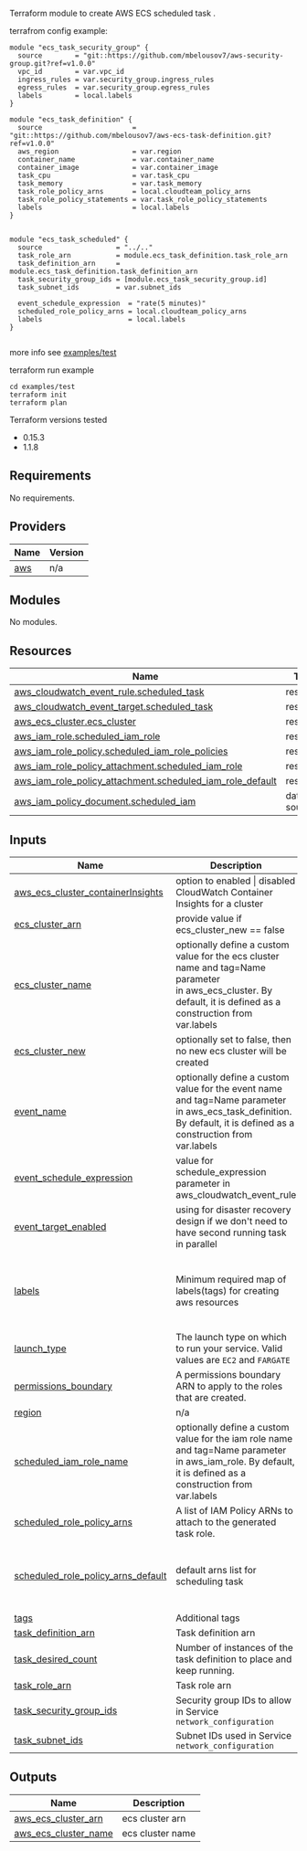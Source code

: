 Terraform module to create AWS ECS scheduled task .

terrafrom config example:

```
module "ecs_task_security_group" {
  source        = "git::https://github.com/mbelousov7/aws-security-group.git?ref=v1.0.0"
  vpc_id        = var.vpc_id
  ingress_rules = var.security_group.ingress_rules
  egress_rules  = var.security_group.egress_rules
  labels        = local.labels
}

module "ecs_task_definition" {
  source                      = "git::https://github.com/mbelousov7/aws-ecs-task-definition.git?ref=v1.0.0"
  aws_region                  = var.region
  container_name              = var.container_name
  container_image             = var.container_image
  task_cpu                    = var.task_cpu
  task_memory                 = var.task_memory
  task_role_policy_arns       = local.cloudteam_policy_arns
  task_role_policy_statements = var.task_role_policy_statements
  labels                      = local.labels
}


module "ecs_task_scheduled" {
  source                  = "../.."
  task_role_arn           = module.ecs_task_definition.task_role_arn
  task_definition_arn     = module.ecs_task_definition.task_definition_arn
  task_security_group_ids = [module.ecs_task_security_group.id]
  task_subnet_ids         = var.subnet_ids

  event_schedule_expression  = "rate(5 minutes)"
  scheduled_role_policy_arns = local.cloudteam_policy_arns
  labels                     = local.labels
}


```
more info see [examples/test](examples/test)


terraform run example
```
cd examples/test
terraform init
terraform plan
``` 

Terraform versions tested
- 0.15.3
- 1.1.8

<!-- BEGIN_TF_DOCS -->
## Requirements

No requirements.

## Providers

| Name | Version |
|------|---------|
| <a name="provider_aws"></a> [aws](#provider\_aws) | n/a |

## Modules

No modules.

## Resources

| Name | Type |
|------|------|
| [aws_cloudwatch_event_rule.scheduled_task](https://registry.terraform.io/providers/hashicorp/aws/latest/docs/resources/cloudwatch_event_rule) | resource |
| [aws_cloudwatch_event_target.scheduled_task](https://registry.terraform.io/providers/hashicorp/aws/latest/docs/resources/cloudwatch_event_target) | resource |
| [aws_ecs_cluster.ecs_cluster](https://registry.terraform.io/providers/hashicorp/aws/latest/docs/resources/ecs_cluster) | resource |
| [aws_iam_role.scheduled_iam_role](https://registry.terraform.io/providers/hashicorp/aws/latest/docs/resources/iam_role) | resource |
| [aws_iam_role_policy.scheduled_iam_role_policies](https://registry.terraform.io/providers/hashicorp/aws/latest/docs/resources/iam_role_policy) | resource |
| [aws_iam_role_policy_attachment.scheduled_iam_role](https://registry.terraform.io/providers/hashicorp/aws/latest/docs/resources/iam_role_policy_attachment) | resource |
| [aws_iam_role_policy_attachment.scheduled_iam_role_default](https://registry.terraform.io/providers/hashicorp/aws/latest/docs/resources/iam_role_policy_attachment) | resource |
| [aws_iam_policy_document.scheduled_iam](https://registry.terraform.io/providers/hashicorp/aws/latest/docs/data-sources/iam_policy_document) | data source |

## Inputs

| Name | Description | Type | Default | Required |
|------|-------------|------|---------|:--------:|
| <a name="input_aws_ecs_cluster_containerInsights"></a> [aws\_ecs\_cluster\_containerInsights](#input\_aws\_ecs\_cluster\_containerInsights) | option to enabled \| disabled CloudWatch Container Insights for a cluster | `string` | `"enabled"` | no |
| <a name="input_ecs_cluster_arn"></a> [ecs\_cluster\_arn](#input\_ecs\_cluster\_arn) | provide value if ecs\_cluster\_new == false | `string` | `null` | no |
| <a name="input_ecs_cluster_name"></a> [ecs\_cluster\_name](#input\_ecs\_cluster\_name) | optionally define a custom value for the ecs cluster name and tag=Name parameter<br>in aws\_ecs\_cluster. By default, it is defined as a construction from var.labels | `string` | `"default"` | no |
| <a name="input_ecs_cluster_new"></a> [ecs\_cluster\_new](#input\_ecs\_cluster\_new) | optionally set to false, then no new ecs cluster will be created | `bool` | `true` | no |
| <a name="input_event_name"></a> [event\_name](#input\_event\_name) | optionally define a custom value for the event name and tag=Name parameter<br>in aws\_ecs\_task\_definition. By default, it is defined as a construction from var.labels | `string` | `"default"` | no |
| <a name="input_event_schedule_expression"></a> [event\_schedule\_expression](#input\_event\_schedule\_expression) | value for schedule\_expression parameter in aws\_cloudwatch\_event\_rule | `string` | `"rate(5 minutes)"` | no |
| <a name="input_event_target_enabled"></a> [event\_target\_enabled](#input\_event\_target\_enabled) | using for disaster recovery design if we don't need to have second running task in parallel | `bool` | `true` | no |
| <a name="input_labels"></a> [labels](#input\_labels) | Minimum required map of labels(tags) for creating aws resources | <pre>object({<br>    prefix    = string<br>    stack     = string<br>    component = string<br>    env       = string<br>  })</pre> | n/a | yes |
| <a name="input_launch_type"></a> [launch\_type](#input\_launch\_type) | The launch type on which to run your service. Valid values are `EC2` and `FARGATE` | `string` | `"FARGATE"` | no |
| <a name="input_permissions_boundary"></a> [permissions\_boundary](#input\_permissions\_boundary) | A permissions boundary ARN to apply to the roles that are created. | `string` | `""` | no |
| <a name="input_region"></a> [region](#input\_region) | n/a | `string` | `"us-east-1"` | no |
| <a name="input_scheduled_iam_role_name"></a> [scheduled\_iam\_role\_name](#input\_scheduled\_iam\_role\_name) | optionally define a custom value for the iam role name and tag=Name parameter<br>in aws\_iam\_role. By default, it is defined as a construction from var.labels | `string` | `"default"` | no |
| <a name="input_scheduled_role_policy_arns"></a> [scheduled\_role\_policy\_arns](#input\_scheduled\_role\_policy\_arns) | A list of IAM Policy ARNs to attach to the generated task role. | `list(string)` | `[]` | no |
| <a name="input_scheduled_role_policy_arns_default"></a> [scheduled\_role\_policy\_arns\_default](#input\_scheduled\_role\_policy\_arns\_default) | default arns list for scheduling task | `list` | <pre>[<br>  "arn:aws:iam::aws:policy/service-role/CloudWatchEventsBuiltInTargetExecutionAccess",<br>  "arn:aws:iam::aws:policy/service-role/CloudWatchEventsInvocationAccess"<br>]</pre> | no |
| <a name="input_tags"></a> [tags](#input\_tags) | Additional tags | `map(string)` | `{}` | no |
| <a name="input_task_definition_arn"></a> [task\_definition\_arn](#input\_task\_definition\_arn) | Task definition arn | `string` | n/a | yes |
| <a name="input_task_desired_count"></a> [task\_desired\_count](#input\_task\_desired\_count) | Number of instances of the task definition to place and keep running. | `number` | `1` | no |
| <a name="input_task_role_arn"></a> [task\_role\_arn](#input\_task\_role\_arn) | Task role arn | `string` | n/a | yes |
| <a name="input_task_security_group_ids"></a> [task\_security\_group\_ids](#input\_task\_security\_group\_ids) | Security group IDs to allow in Service `network_configuration` | `list(string)` | `[]` | no |
| <a name="input_task_subnet_ids"></a> [task\_subnet\_ids](#input\_task\_subnet\_ids) | Subnet IDs used in Service `network_configuration` | `list(string)` | `null` | no |

## Outputs

| Name | Description |
|------|-------------|
| <a name="output_aws_ecs_cluster_arn"></a> [aws\_ecs\_cluster\_arn](#output\_aws\_ecs\_cluster\_arn) | ecs cluster arn |
| <a name="output_aws_ecs_cluster_name"></a> [aws\_ecs\_cluster\_name](#output\_aws\_ecs\_cluster\_name) | ecs cluster name |
<!-- END_TF_DOCS -->